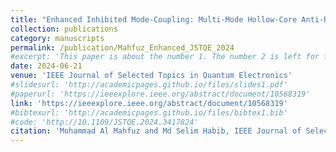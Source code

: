 ```yaml
---
title: "Enhanced Inhibited Mode-Coupling: Multi-Mode Hollow-Core Anti-Resonant Fiber Designs"
collection: publications
category: manuscripts
permalink: /publication/Mahfuz_Enhanced_JSTQE_2024
#excerpt: 'This paper is about the number 1. The number 2 is left for future work.'
date: 2024-06-21
venue: 'IEEE Journal of Selected Topics in Quantum Electronics'
#slidesurl: 'http://academicpages.github.io/files/slides1.pdf'
#paperurl: 'https://ieeexplore.ieee.org/abstract/document/10568319'
link: 'https://ieeexplore.ieee.org/abstract/document/10568319'
#bibtexurl: 'http://academicpages.github.io/files/bibtex1.bib'
#code: 'http://10.1109/JSTQE.2024.3417824' 
citation: 'Mohammad Al Mahfuz and Md Selim Habib, IEEE Journal of Selected Topics in Quantum Electronics 30, 4301409 (2024)'
---
```

